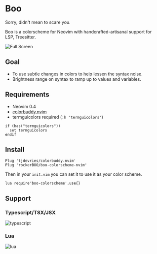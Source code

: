 # Boo

Sorry, didn't mean to scare you.

Boo is a colorscheme for Neovim with handcrafted-artisanal support for LSP, Treesitter.

![Full Screen](https://user-images.githubusercontent.com/15027/98894239-5bcd8780-2472-11eb-9ca4-a2c3142a848a.png)

## Goal

- To use subtle changes in colors to help lessen the syntax noise.
- Brightness range on syntax to ramp up to values and variables.

## Requirements

* Neovim 0.4
* [colorbuddy.nvim](https://github.com/tjdevries/colorbuddy.nvim)
* termguicolors required (`:h 'termguicolors'`) 

```vimscript
if (has("termguicolors"))
  set termguicolors
endif
```

## Install

```vimscript
Plug 'tjdevries/colorbuddy.nvim'
Plug 'rockerBOO/boo-colorscheme-nvim'
```

Then in your `init.vim` you can set it to use it as your color scheme.

```vimscript
lua require'boo-colorscheme'.use{}
```

## Support

### Typescript/TSX/JSX

![typescript](https://user-images.githubusercontent.com/15027/98894240-5c661e00-2472-11eb-9bbe-96cca05c5590.png)

### Lua

![lua](https://user-images.githubusercontent.com/15027/98894334-9505f780-2472-11eb-9b73-b76b2b1f68b9.png)

